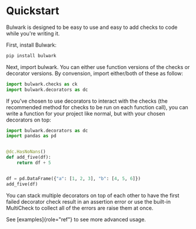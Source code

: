 Quickstart
==========

Bulwark is designed to be easy to use and easy to add checks to code
while you're writing it.

First, install Bulwark:

```bash
pip install bulwark
```

Next, import bulwark. You can either use function versions of the checks
or decorator versions. By convension, import either/both of these as
follow:

```python
import bulwark.checks as ck
import bulwark.decorators as dc
```

If you've chosen to use decorators to interact with the checks (the
recommended method for checks to be run on each function call), you can
write a function for your project like normal, but with your chosen
decorators on top:

```python
import bulwark.decorators as dc
import pandas as pd


@dc.HasNoNans()
def add_five(df):
    return df + 5


df = pd.DataFrame({"a": [1, 2, 3], "b": [4, 5, 6]})
add_five(df)
```

You can stack multiple decorators on top of each other to have the first
failed decorator check result in an assertion error or use the built-in
MultiCheck to collect all of the errors are raise them at once.

See [examples]{role="ref"} to see more advanced usage.
